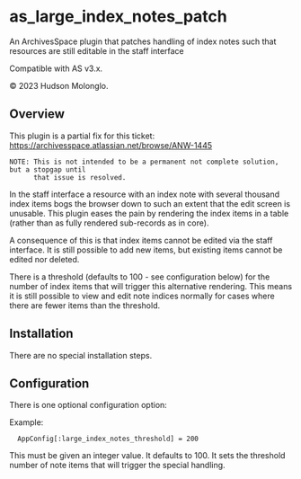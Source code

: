 
# as_large_index_notes_patch

An ArchivesSpace plugin that patches handling of index notes such that resources are still
editable in the staff interface

Compatible with AS v3.x.

&copy; 2023 Hudson Molonglo.

## Overview

This plugin is a partial fix for this ticket:
  https://archivesspace.atlassian.net/browse/ANW-1445

    NOTE: This is not intended to be a permanent not complete solution, but a stopgap until
          that issue is resolved.

In the staff interface a resource with an index note with several thousand index items bogs
the browser down to such an extent that the edit screen is unusable. This plugin eases the pain
by rendering the index items in a table (rather than as fully rendered sub-records as in core).

A consequence of this is that index items cannot be edited via the staff interface. It is still
possible to add new items, but existing items cannot be edited nor deleted.

There is a threshold (defaults to 100 - see configuration below) for the number of index items
that will trigger this alternative rendering. This means it is still possible to view and edit
note indices normally for cases where there are fewer items than the threshold.

## Installation

There are no special installation steps.

## Configuration

There is one optional configuration option:

Example:
```
  AppConfig[:large_index_notes_threshold] = 200
```

This must be given an integer value. It defaults to 100. It sets the threshold number of note items
that will trigger the special handling.


